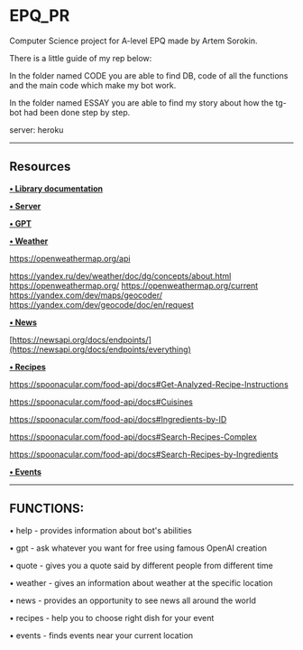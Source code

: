 # EPQ_PR
Computer Science project for A-level EPQ made by Artem Sorokin.


There is a little guide of my rep below:

In the folder named CODE you are able to find DB, code of all the functions and the main code which make my bot work.

In the folder named ESSAY you are able to find my story about how the tg-bot had been done step by step.


server: heroku

-----------------------------------------------------------------------
## Resources

**[• Library documentation](https://docs.python-telegram-bot.org/en/v20.6/)**

**[• Server](https://glitch.com/)**


**[• GPT](https://platform.openai.com/docs/guides/gpt)**


**[• Weather](https://openweathermap.org/api)**

https://openweathermap.org/api

https://yandex.ru/dev/weather/doc/dg/concepts/about.html
https://openweathermap.org/
https://openweathermap.org/current
https://yandex.com/dev/maps/geocoder/
https://yandex.com/dev/geocode/doc/en/request


**[• News](https://newsapi.org)**


[https://newsapi.org/docs/endpoints/](https://newsapi.org/docs/endpoints/everything)



**[• Recipes](https://spoonacular.com/food-api)**

https://spoonacular.com/food-api/docs#Get-Analyzed-Recipe-Instructions

https://spoonacular.com/food-api/docs#Cuisines

https://spoonacular.com/food-api/docs#Ingredients-by-ID

https://spoonacular.com/food-api/docs#Search-Recipes-Complex

https://spoonacular.com/food-api/docs#Search-Recipes-by-Ingredients


**[• Events](https://serpapi.com/google-events-api)**


-----------------------------------------------------------------------
## FUNCTIONS:


• help - provides information about bot's abilities

• gpt - ask whatever you want for free using famous OpenAI creation

• quote - gives you a quote said by different people from different time

• weather - gives an information about weather at the specific location

• news - provides an opportunity to see news all around the world

• recipes - help you to choose right dish for your event

• events - finds events near your current location